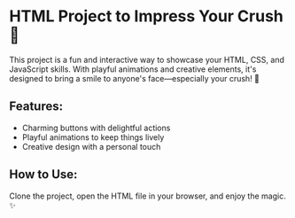 # HTML Project to Impress Your Crush 💖

This project is a fun and interactive way to showcase your HTML, CSS, and JavaScript skills. With playful animations and creative elements, it's designed to bring a smile to anyone's face—especially your crush! 🥰

## Features:
- Charming buttons with delightful actions
- Playful animations to keep things lively
- Creative design with a personal touch

## How to Use:
Clone the project, open the HTML file in your browser, and enjoy the magic. ✨

